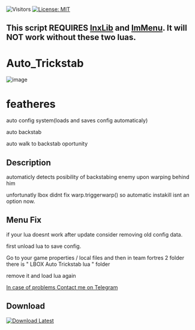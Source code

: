 ![Visitors](https://api.visitorbadge.io/api/visitors?path=https%3A%2F%2Fgithub.com%2Ftitaniummachine1%2FAuto_Trickstab&label=Visitors&countColor=%23263759&style=plastic)
[![License: MIT](https://img.shields.io/badge/License-MIT-yellow.svg)](https://opensource.org/licenses/MIT)

## This script REQUIRES [lnxLib](https://github.com/lnx00/Lmaobox-Library/releases/latest/) and [ImMenu](https://github.com/lnx00/Lmaobox-ImMenu/blob/main/src/ImMenu.lua). It will NOT work without these two luas.

# Auto_Trickstab
![image](https://github.com/titaniummachine1/Auto_Trickstab/assets/78664175/dcc29710-c8ad-4560-93d3-c57a717e262c)

# featheres
auto config system(loads and saves config automaticaly)

auto backstab

auto walk to backstab oportunity

## Description
automaticly detects posibility of backstabing enemy upon warping behind him

unfortunatly lbox didnt fix warp.triggerwarp() so automatic instakill isnt an option now.

## Menu Fix
if your lua doesnt work after update consider removing old config data.

first unload lua to save config.

Go to your game properties / local files and then in team fortres 2 folder there is " LBOX Auto Trickstab lua " folder

remove it and load lua again

[In case of problems Contact me on Telegram](https://t.me/TerminatorMachine)

## Download
[![Download Latest](https://img.shields.io/github/downloads/titaniummachine1/Auto_Trickstab/total.svg?style=for-the-badge&logo=download&label=Download%20Latest)](https://github.com/titaniummachine1/Auto_Trickstab/releases/latest/download/Auto.Trickstab.lua)
